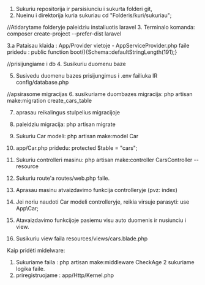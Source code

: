 1. Sukuriu repositorija ir parsisiunciu i sukurta folderi git,
2. Nueinu i direktorija kuria sukuriau cd "Folderis/kuri/sukuriau";

//Atidarytame folderyje paleidziu instaliuotis laravel
3. Terminalo komanda: composer create-project --prefer-dist laravel 

3.a Pataisau klaida : App/Provider vietoje - AppServiceProvider.php faile pridedu : public function boot(){Schema::defaultStringLength(191);}

//prisijungiame i db
4. Susikuriu duomenu baze

5. Susivedu duomenu bazes prisijungimus i .env failiuka IR 
config/database.php 


//apsirasome migracijas
6. susikuriame duombazes migracija: php artisan make:migration create_cars_table

7. aprasau reikalingus stulpelius migracijoje 

8. paleidziu migracija: php artisan migrate

9. Sukuriu Car modeli: php artisan make:model Car

10. app/Car.php pridedu: protected $table = "cars";

11. Sukuriu controlleri masinu: php artisan make:controller CarsController --resource

12. Sukuriu route'a routes/web.php faile.

13. Aprasau masinu atvaizdavimo funkcija controlleryje (pvz: index)

14. Jei noriu naudoti Car modeli controlleryje, reikia virsuje parasyti: use App\Car;

15. Atavaizdavimo funkcijoje pasiemu visu auto duomenis ir nusiunciu i view.

16. Susikuriu view faila resources/views/cars.blade.php

<!-- Middelware -->

Kaip pridėti midelware:
1. Sukuriame faila : php artisan make:middleware CheckAge
2 sukuriame logika faile.
3. priregistruojame : app/Http/Kernel.php


